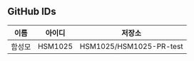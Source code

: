 ## GitHub IDs 
| 이름 | 아이디| 저장소 | 
| ------ | -------- | -------- |
| 함성모 | HSM1025 | HSM1025/HSM1025-PR-test |
